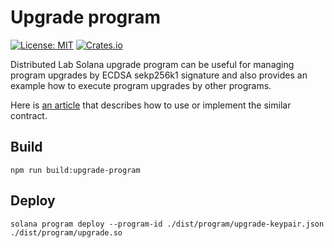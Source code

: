 # Upgrade program

[![License: MIT](https://img.shields.io/badge/License-MIT-yellow.svg)](https://opensource.org/licenses/MIT)
[![Crates.io](https://img.shields.io/crates/v/upgrade-program)](https://crates.io/crates/upgrade-prgram)

Distributed Lab Solana upgrade program can be useful for managing program upgrades by ECDSA sekp256k1 signature 
and also provides an example how to execute program upgrades by other programs.

Here is [an article](https://medium.com/@oleg.fomenko2002/solana-program-trustful-upgrade-e6733bff4581) that describes how to use or implement the similar contract.

## Build

```shell
npm run build:upgrade-program
```

## Deploy
```shell
solana program deploy --program-id ./dist/program/upgrade-keypair.json ./dist/program/upgrade.so
```

